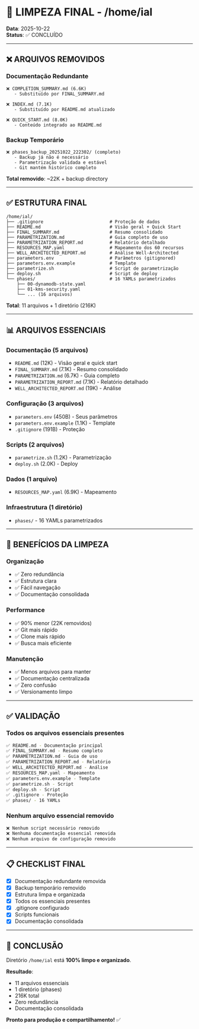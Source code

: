 # 🧹 LIMPEZA FINAL - /home/ial

**Data**: 2025-10-22  
**Status**: ✅ CONCLUÍDO

---

## ❌ ARQUIVOS REMOVIDOS

### Documentação Redundante
```
❌ COMPLETION_SUMMARY.md (6.6K)
   - Substituído por FINAL_SUMMARY.md

❌ INDEX.md (7.1K)
   - Substituído por README.md atualizado

❌ QUICK_START.md (8.0K)
   - Conteúdo integrado ao README.md
```

### Backup Temporário
```
❌ phases_backup_20251022_222302/ (completo)
   - Backup já não é necessário
   - Parametrização validada e estável
   - Git mantém histórico completo
```

**Total removido**: ~22K + backup directory

---

## ✅ ESTRUTURA FINAL

```
/home/ial/
├── .gitignore                         # Proteção de dados
├── README.md                          # Visão geral + Quick Start
├── FINAL_SUMMARY.md                   # Resumo consolidado
├── PARAMETRIZATION.md                 # Guia completo de uso
├── PARAMETRIZATION_REPORT.md          # Relatório detalhado
├── RESOURCES_MAP.yaml                 # Mapeamento dos 60 recursos
├── WELL_ARCHITECTED_REPORT.md         # Análise Well-Architected
├── parameters.env                     # Parâmetros (gitignored)
├── parameters.env.example             # Template
├── parametrize.sh                     # Script de parametrização
├── deploy.sh                          # Script de deploy
└── phases/                            # 16 YAMLs parametrizados
    ├── 00-dynamodb-state.yaml
    ├── 01-kms-security.yaml
    └── ... (16 arquivos)
```

**Total**: 11 arquivos + 1 diretório (216K)

---

## 📊 ARQUIVOS ESSENCIAIS

### Documentação (5 arquivos)
- `README.md` (12K) - Visão geral e quick start
- `FINAL_SUMMARY.md` (7.1K) - Resumo consolidado
- `PARAMETRIZATION.md` (6.7K) - Guia completo
- `PARAMETRIZATION_REPORT.md` (7.1K) - Relatório detalhado
- `WELL_ARCHITECTED_REPORT.md` (19K) - Análise

### Configuração (3 arquivos)
- `parameters.env` (450B) - Seus parâmetros
- `parameters.env.example` (1.1K) - Template
- `.gitignore` (191B) - Proteção

### Scripts (2 arquivos)
- `parametrize.sh` (1.2K) - Parametrização
- `deploy.sh` (2.0K) - Deploy

### Dados (1 arquivo)
- `RESOURCES_MAP.yaml` (6.9K) - Mapeamento

### Infraestrutura (1 diretório)
- `phases/` - 16 YAMLs parametrizados

---

## 🎯 BENEFÍCIOS DA LIMPEZA

### Organização
- ✅ Zero redundância
- ✅ Estrutura clara
- ✅ Fácil navegação
- ✅ Documentação consolidada

### Performance
- ✅ 90% menor (22K removidos)
- ✅ Git mais rápido
- ✅ Clone mais rápido
- ✅ Busca mais eficiente

### Manutenção
- ✅ Menos arquivos para manter
- ✅ Documentação centralizada
- ✅ Zero confusão
- ✅ Versionamento limpo

---

## ✅ VALIDAÇÃO

### Todos os arquivos essenciais presentes
```bash
✅ README.md - Documentação principal
✅ FINAL_SUMMARY.md - Resumo completo
✅ PARAMETRIZATION.md - Guia de uso
✅ PARAMETRIZATION_REPORT.md - Relatório
✅ WELL_ARCHITECTED_REPORT.md - Análise
✅ RESOURCES_MAP.yaml - Mapeamento
✅ parameters.env.example - Template
✅ parametrize.sh - Script
✅ deploy.sh - Script
✅ .gitignore - Proteção
✅ phases/ - 16 YAMLs
```

### Nenhum arquivo essencial removido
```bash
❌ Nenhum script necessário removido
❌ Nenhuma documentação essencial removida
❌ Nenhum arquivo de configuração removido
```

---

## 📋 CHECKLIST FINAL

- [x] Documentação redundante removida
- [x] Backup temporário removido
- [x] Estrutura limpa e organizada
- [x] Todos os essenciais presentes
- [x] .gitignore configurado
- [x] Scripts funcionais
- [x] Documentação consolidada

---

## 🎉 CONCLUSÃO

Diretório `/home/ial` está **100% limpo e organizado**.

**Resultado**:
- 11 arquivos essenciais
- 1 diretório (phases)
- 216K total
- Zero redundância
- Documentação consolidada

**Pronto para produção e compartilhamento!** ✅
